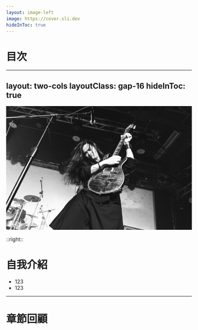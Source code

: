 ```yaml
---
layout: image-left
image: https://cover.sli.dev
hideInToc: true
---
```


# 目次

<Toc text-sm minDepth="1" maxDepth="2" />

---
layout: two-cols
layoutClass: gap-16
hideInToc: true
---

<div class="flex items-center h-full">
    <img border="rounded" src="../assets/photo.jpeg" alt=""/> 
</div>

::right::

# 自我介紹

- 123
- 123

---

# 章節回顧
